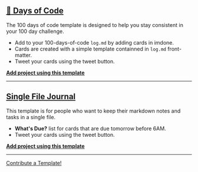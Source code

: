 ## [:100: Days of Code](https://github.com/imdone/100-days-of-code-template)
The 100 days of code template is designed to help you stay consistent in your 100 day challenge.  
- Add to your 100-days-of-code `log.md` by adding cards in imdone.
- Cards are created with a simple template containned in `log.md` front-matter.
- Tweet your cards using the tweet button.  
  
**<a class="button is-imdone-primary" title="100 Days of Code" href="https://github.com/imdone/100-days-of-code-template/archive/master.zip">Add project using this template</a>**

----

## [Single File Journal](https://github.com/imdone/my-imdone-journal-single-file-template)
This template is for people who want to keep their markdown notes and tasks in a single file.
- **What's Due?** list for cards that are due tomorrow before 6AM.
- Tweet your cards using the tweet button.  
  
**<a class="button is-imdone-primary" title="Single File Journal" href="https://github.com/imdone/my-imdone-journal-single-file-template/archive/master.zip">Add project using this template</a>**

----

[Contribute a Template!](https://github.com/imdone/templates/blob/master/contributing.md)
